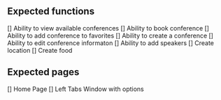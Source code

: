 ## Expected functions

[] Ability to view available conferences
[] Ability to book conference
[] Ability to add conference to favorites
[] Ability to create a conference
[] Ability to edit conference informaton
[] Ability to add speakers
[] Create location
[] Create food

## Expected pages

[] Home Page
[] Left Tabs Window with options